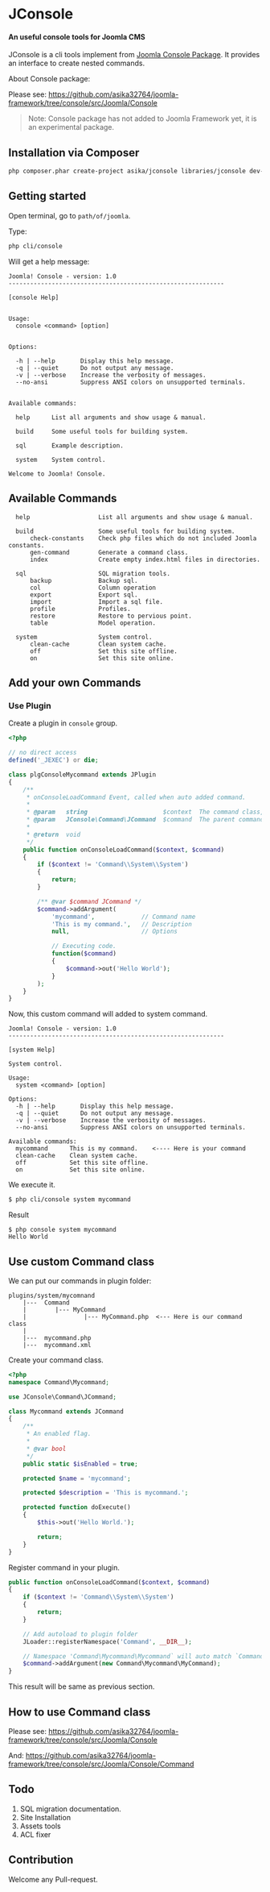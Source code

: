 # JConsole
#### An useful console tools for Joomla CMS

JConsole is a cli tools implement from [Joomla Console Package](https://github.com/asika32764/joomla-framework/tree/console/src/Joomla/Console). It provides an interface to create nested commands.

About Console package:

Please see: https://github.com/asika32764/joomla-framework/tree/console/src/Joomla/Console

> Note: Console package has not added to Joomla Framework yet, it is an experimental package.

## Installation via Composer

``` bash
php composer.phar create-project asika/jconsole libraries/jconsole dev-master -s dev
```

## Getting started

Open terminal, go to `path/of/joomla`.

Type:

``` bash
php cli/console
```

Will get a help message:

```
Joomla! Console - version: 1.0
------------------------------------------------------------

[console Help]


Usage:
  console <command> [option]


Options:

  -h | --help       Display this help message.
  -q | --quiet      Do not output any message.
  -v | --verbose    Increase the verbosity of messages.
  --no-ansi         Suppress ANSI colors on unsupported terminals.


Available commands:

  help      List all arguments and show usage & manual.

  build     Some useful tools for building system.

  sql       Example description.

  system    System control.

Welcome to Joomla! Console.
```

## Available Commands

```
  help                   List all arguments and show usage & manual.

  build                  Some useful tools for building system.
      check-constants    Check php files which do not included Joomla constants.
      gen-command        Generate a command class.
      index              Create empty index.html files in directories.

  sql                    SQL migration tools.
      backup             Backup sql.
      col                Column operation
      export             Export sql.
      import             Import a sql file.
      profile            Profiles.
      restore            Restore to pervious point.
      table              Model operation.

  system                 System control.
      clean-cache        Clean system cache.
      off                Set this site offline.
      on                 Set this site online.

```

## Add your own Commands

### Use Plugin

Create a plugin in `console` group.

``` php
<?php

// no direct access
defined('_JEXEC') or die;

class plgConsoleMycommand extends JPlugin
{
	/**
     * onConsoleLoadCommand Event, called when auto added command.
     *
     * @param   string                     $context  The command class, example: 'Command\\Build\\Indexmaker'.
     * @param   JConsole\Command\JCommand  $command  The parent command, You can addArgument to it.
     *
     * @return  void
     */
    public function onConsoleLoadCommand($context, $command)
    {
        if ($context != 'Command\\System\\System')
        {
            return;
        }

        /** @var $command JCommand */
        $command->addArgument(
            'mycommand',             // Command name
            'This is my command.',   // Description
            null,                    // Options

            // Executing code.
            function($command)
            {
                $command->out('Hello World');
            }
        );
    }
}
```

Now, this custom command will added to system command.

```
Joomla! Console - version: 1.0
------------------------------------------------------------

[system Help]

System control.

Usage:
  system <command> [option]

Options:
  -h | --help       Display this help message.
  -q | --quiet      Do not output any message.
  -v | --verbose    Increase the verbosity of messages.
  --no-ansi         Suppress ANSI colors on unsupported terminals.

Available commands:
  mycommand      This is my command.    <---- Here is your command
  clean-cache    Clean system cache.
  off            Set this site offline.
  on             Set this site online.
```

We execute it.

``` bash
$ php cli/console system mycommand
```

Result

```
$ php console system mycommand
Hello World
```

## Use custom Command class

We can put our commands in plugin folder:

```
plugins/system/mycomnand
    |---  Command
    |        |--- MyCommand
    |                |--- MyCommand.php  <--- Here is our command class
    |
    |---  mycommand.php
    |---  mycommand.xml
```

Create your command class.

``` php
<?php
namespace Command\Mycommand;

use JConsole\Command\JCommand;

class Mycommand extends JCommand
{
	/**
	 * An enabled flag.
	 *
	 * @var bool
	 */
	public static $isEnabled = true;

	protected $name = 'mycommand';

	protected $description = 'This is mycommand.';

	protected function doExecute()
	{
		$this->out('Hello World.');

		return;
	}
}
```

Register command in your plugin.

``` php
public function onConsoleLoadCommand($context, $command)
{
    if ($context != 'Command\\System\\System')
    {
        return;
    }

    // Add autoload to plugin folder
    JLoader::registerNamespace('Command', __DIR__);

    // Namespace 'Command\Mycommand\Mycommand` will auto match `Command/Mycommand/Mycommand.php` path.
    $command->addArgument(new Command\Mycommand\MyCommand);
}
```

This result will be same as previous section.

## How to use Command class

Please see: https://github.com/asika32764/joomla-framework/tree/console/src/Joomla/Console

And: https://github.com/asika32764/joomla-framework/tree/console/src/Joomla/Console/Command

## Todo

1. SQL migration documentation.
2. Site Installation
3. Assets tools
4. ACL fixer

## Contribution

Welcome any Pull-request.
